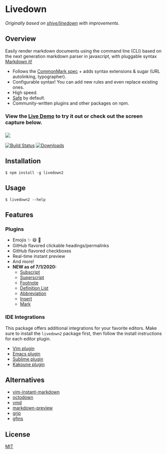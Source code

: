 # Livedown
*Originally based on [shive/linedown](https://github.com/shime/livedown) with improvements.*

## Overview

Easily render markdown documents using the command line (CLI) based on the next generation markdown parser in javascript, with pluggable syntax [Markdown it!](https://github.com/markdown-it)

* Follows the [CommonMark spec](http://spec.commonmark.org/) + adds syntax extensions & sugar (URL autolinking, typographer).
* Configurable syntax! You can add new rules and even replace existing ones.
* High speed.
* [Safe](https://github.com/markdown-it/markdown-it/tree/master/docs/security.md) by default.
* Community-written plugins and other packages on npm.

### View the [Live Demo](https://markdown-it.github.io) to try it out or check out the screen capture below.
### ![](https://twobucks.co/assets/livedown.gif)

[![Build Status](https://travis-ci.com/billyromano/livedown2.svg?branch=master)](https://travis-ci.com/billyromano/livedown2)
[![Downloads](https://img.shields.io/npm/dt/livedown2.svg)](https://npmjs.org/package/livedown2)

## Installation

    $ npm install -g livedown2

## Usage

    $ livedown2 --help

## Features

### Plugins

* Emojis :sparkles: :smile: :tada:
* GitHub flavored clickable headings/permalinks
* GitHub flavored checkboxes
* Real-time instant preview
* And more!
* **NEW as of 7/1/2020:** 
    * [Subscript](https://github.com/markdown-it/markdown-it-sub)
    * [Superscript](https://github.com/markdown-it/markdown-it-sup)
    * [Footnote](https://github.com/markdown-it/markdown-it-footnote)
    * [Definition List](https://github.com/markdown-it/markdown-it-deflist)
    * [Abbreviation](https://github.com/markdown-it/markdown-it-abbr)
    * [Insert](https://github.com/markdown-it/markdown-it-ins)
    * [Mark](https://github.com/markdown-it/markdown-it-mark)

### IDE Integrations
This package offers additional integrations for your favorite editors. Make sure to install the `livedown2` package first, then follow the install instructions for each editor plugin.
    
* [Vim plugin](https://github.com/shime/vim-livedown)
* [Emacs plugin](https://github.com/shime/emacs-livedown)
* [Sublime plugin](https://github.com/shime/sublime-livedown)
* [Kakoune plugin](https://github.com/Delapouite/kakoune-livedown)

## Alternatives

* [vim-instant-markdown](https://github.com/suan/vim-instant-markdown)
* [octodown](https://github.com/ianks/octodown)
* [vmd](https://github.com/yoshuawuyts/vmd)
* [markdown-preview](https://github.com/yuanchuan/markdown-preview)
* [grip](https://github.com/joeyespo/grip)
* [gfms](https://github.com/youurayy/gfms)

## License

[MIT](https://tlo.mit.edu/learn-about-intellectual-property/software-and-open-source-licensing)
